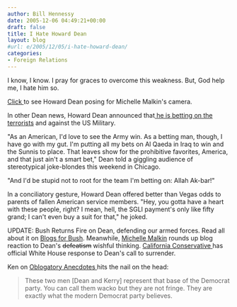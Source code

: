 ```yaml
---
author: Bill Hennessy
date: 2005-12-06 04:49:21+00:00
draft: false
title: I Hate Howard Dean
layout: blog
#url: e/2005/12/05/i-hate-howard-dean/
categories:
- Foreign Relations
---
```


I know, I know.  I pray for graces to overcome this weakness.  But, God help me, I hate him so.

[Click ](https://michellemalkin.com/archives/004026.htm)to see Howard Dean posing for Michelle Malkin's camera.

In other Dean news, Howard Dean announced that[ he is betting on the terrorists](https://www.blogsforbush.com/mt/archives/006099.html) and against the US Military.

"As an American, I'd love to see the Army win.  As a betting man, though, I have go with my gut.  I'm putting all my bets on Al Qaeda in Iraq to win and the Sunnis to place.  That leaves show for the prohibitive favorites, America, and that just ain't a smart bet," Dean told a giggling audience of stereotypical joke-blondes this weekend in Chicago.

"And I'd be stupid not to root for the team I'm betting on:  Allah Ak-bar!"

In a conciliatory gesture, Howard Dean offered better than Vegas odds to parents of fallen American service members.  "Hey, you gotta have a heart with these people, right?  I mean, hell, the SGLI payment's only like fifty grand; I can't even buy a suit for that," he joked.

UPDATE:  Bush Returns Fire on Dean, defending our armed forces.  Read all about it on [Blogs for Bush](https://www.blogsforbush.com/mt/archives/006105.html).  Meanwhile, [Michelle Malkin](https://michellemalkin.com/archives/004032.htm) rounds up blog reaction to Dean's <del>defeatism</del> wishful thinking.  [California Conservative ](https://www.californiaconservative.org/?p=1702)has official White House response to Dean's call to surrender.

Ken on [Oblogatory Anecdotes ](https://brutus1964.blogspot.com/2005/12/howard-dean-says-we-cant-win-he-must.html)hits the nail on the head:



> These two men [Dean and Kerry] represent that base of the Democrat party. You can call them wacko but they are not fringe. They are exactly what the modern Democrat party believes.




